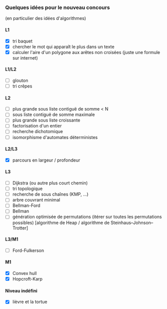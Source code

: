 ### Quelques idées pour le nouveau concours
(en particulier des idées d'algorithmes)

#### L1
- [x] tri baquet
- [x] chercher le mot qui apparaît le plus dans un texte
- [x] calculer l'aire d'un polygone aux arêtes non croisées (juste une formule sur internet)

#### L1/L2
- [ ] glouton
- [ ] tri crêpes

#### L2
- [ ] plus grande sous liste contiguë de somme < N
- [ ] sous liste contiguë de somme maximale
- [ ] plus grande sous liste croissante
- [ ] factorisation d'un entier
- [ ] recherche dichotomique
- [ ] isomorphisme d'automates déterministes

#### L2/L3
- [x] parcours en largeur / profondeur

#### L3
- [ ] Dijkstra (ou autre plus court chemin)
- [ ] tri topologique
- [ ] recherche de sous chaînes (KMP, ...)
- [ ] arbre couvrant minimal
- [ ] Bellman-Ford
- [ ] Bellman
- [ ] génération optimisée de permutations (itérer sur toutes les permutations possibles) [algorithme de Heap / algorithme de Steinhaus–Johnson–Trotter]

#### L3/M1
- [ ] Ford-Fulkerson

#### M1
- [x] Convex hull
- [x] Hopcroft-Karp

#### Niveau indéfini
- [x] lièvre et la tortue
